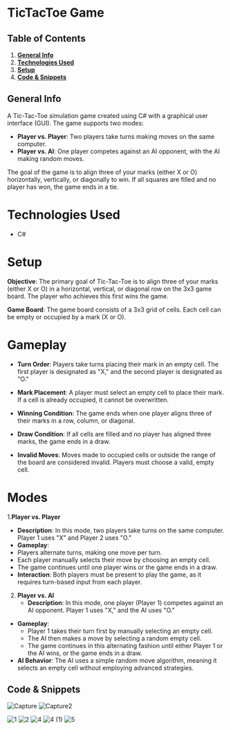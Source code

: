 # TicTacToe Game

## Table of Contents
1. [**General Info**](#general-info)
2. [**Technologies Used**](#technologies-used)
3. [**Setup**](#setup)
4. [**Code & Snippets**](#CodeSnippets)
   
## General Info
A Tic-Tac-Toe simulation game created using C# with a graphical user interface (GUI). The game supports two modes:

- **Player vs. Player**: Two players take turns making moves on the same computer.
- **Player vs. AI**: One player competes against an AI opponent, with the AI making random moves.
  
The goal of the game is to align three of your marks (either X or O) horizontally, vertically, or diagonally to win. If all squares are filled and no player has won, the game ends in a tie.

# Technologies Used
- C#
  
# Setup
**Objective**: The primary goal of Tic-Tac-Toe is to align three of your marks (either X or O) in a horizontal, vertical, or diagonal row on the 3x3 game board. The player who achieves this first wins the game.

**Game Board**: The game board consists of a 3x3 grid of cells. Each cell can be empty or occupied by a mark (X or O).

# Gameplay
- **Turn Order**: Players take turns placing their mark in an empty cell. The first player is designated as "X," and the second player is designated as "O."

- **Mark Placement**: A player must select an empty cell to place their mark. If a cell is already occupied, it cannot be overwritten.

- **Winning Condition**: The game ends when one player aligns three of their marks in a row, column, or diagonal.

- **Draw Condition**: If all cells are filled and no player has aligned three marks, the game ends in a draw.

- **Invalid Moves**: Moves made to occupied cells or outside the range of the board are considered invalid. Players must choose a valid, empty cell.

# Modes
1.**Player vs. Player**
- **Description**: In this mode, two players take turns on the same computer. Player 1 uses "X" and Player 2 uses "O."
- **Gameplay**:
 - Players alternate turns, making one move per turn.
 - Each player manually selects their move by choosing an empty cell.
 - The game continues until one player wins or the game ends in a draw.
- **Interaction**: Both players must be present to play the game, as it requires turn-based input from each player.
 2. **Player vs. AI**
    - **Description**: In this mode, one player (Player 1) competes against an AI opponent. Player 1 uses "X," and the AI uses "O."
- **Gameplay**:
  - Player 1 takes their turn first by manually selecting an empty cell.
  - The AI then makes a move by selecting a random empty cell.
  - The game continues in this alternating fashion until either Player 1 or the AI wins, or the 
    game ends in a draw.
- **AI Behavior**: The AI uses a simple random move algorithm, meaning it selects an empty cell without employing advanced strategies.

## Code & Snippets

![Capture](https://github.com/AhmadBahr/TicTacToegame/assets/150359856/5dfcd9e0-53fc-43bb-8bbe-0471bfa24f37)
![Capture2](https://github.com/AhmadBahr/TicTacToegame/assets/150359856/9de86919-ef14-4b5a-ab90-7519d669f3ae)

![1](https://github.com/AhmadBahr/TicTacToegame/assets/150359856/1b905a46-7575-45f5-aaa8-c783de588ee4)
![2](https://github.com/AhmadBahr/TicTacToegame/assets/150359856/84b01175-3bd3-4b77-a325-9310597b0c83)
![4](https://github.com/AhmadBahr/TicTacToegame/assets/150359856/ac0acb1d-18d4-4ba2-9eed-40c6695010d4)
![4 (1)](https://github.com/AhmadBahr/TicTacToegame/assets/150359856/161cd501-3af6-44f0-960e-2520d6055b97)
![5](https://github.com/AhmadBahr/TicTacToegame/assets/150359856/e00ea68e-c256-4879-ab5a-83cd5a2e4051)
